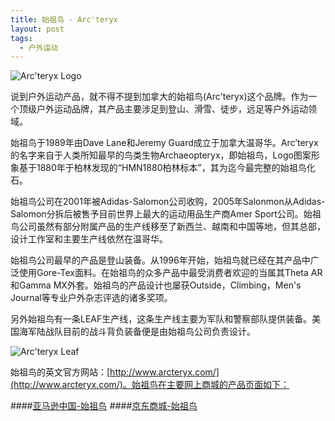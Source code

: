 ```yaml
---
title: 始祖鸟 - Arc'teryx
layout: post
tags:
  - 户外运动
---
```


![Arc'teryx Logo](http://pinpaiku.org/media/files/2013/02/23/arcteryx_logo.jpg)

说到户外运动产品，就不得不提到加拿大的始祖鸟(Arc'teryx)这个品牌。作为一个顶级户外运动品牌，其产品主要涉足到登山、滑雪、徒步，远足等户外运动领域。

始祖鸟于1989年由Dave Lane和Jeremy Guard成立于加拿大温哥华。Arc’teryx的名字来自于人类所知最早的鸟类生物Archaeopteryx，即始祖鸟，Logo图案形象基于1880年于柏林发现的“HMN1880柏林标本”，其为迄今最完整的始祖鸟化石。

始祖鸟公司在2001年被Adidas-Salomon公司收购，2005年Salonmon从Adidas-Salomon分拆后被售予目前世界上最大的运动用品生产商Amer Sport公司。始祖鸟公司虽然有部分附属产品的生产线移至了新西兰、越南和中国等地，但其总部，设计工作室和主要生产线依然在温哥华。

始祖鸟公司最早的产品是登山装备。从1996年开始，始祖鸟就已经在其产品中广泛使用Gore-Tex面料。在始祖鸟的众多产品中最受消费者欢迎的当属其Theta AR和Gamma MX外套。始祖鸟的产品设计也屡获Outside，Climbing，Men's Journal等专业户外杂志评选的诸多奖项。

另外始祖鸟有一条LEAF生产线，这条生产线主要为军队和警察部队提供装备。美国海军陆战队目前的战斗背负装备便是由始祖鸟公司负责设计。

![Arc'teryx Leaf](http://pinpaiku.org/media/files/2013/02/23/arcteryx_leaf_sock.jpg)

始祖鸟的英文官方网站：[http://www.arcteryx.com/](http://www.arcteryx.com/)。始祖鸟在主要网上商城的产品页面如下：

####<a target="_blank" href="http://www.amazon.cn/s/?_encoding=UTF8&camp=536&creative=3132&field-keywords=Arcteryx%20%E5%A7%8B%E7%A5%96%E9%B8%9F&index=sporting&linkCode=ur2&search-type=ss&tag=qjoqbjlv-23">亚马逊中国-始祖鸟</a><img src="https://www.assoc-amazon.cn/e/ir?t=qjoqbjlv-23&l=ur2&o=28" width="1" height="1" border="0" alt="" style="border:none !important; margin:0px !important;" />
####[京东商城-始祖鸟](http://search.360buy.com/Search?keyword=arc'teryx&enc=utf-8)
